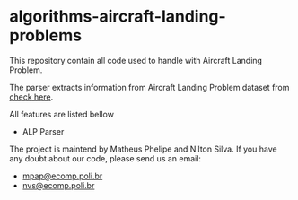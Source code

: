 # algorithms-aircraft-landing-problems


This repository contain all code used to handle with Aircraft Landing Problem.

The parser extracts information from Aircraft Landing Problem dataset from 
[check here]((http://people.brunel.ac.uk/~mastjjb/jeb/orlib/airlandinfo.html)).

All features are listed bellow

- ALP Parser 



The project is maintend by Matheus Phelipe and Nilton Silva. If you have any doubt about our code, please send us an email:
- mpap@ecomp.poli.br
- nvs@ecomp.poli.br